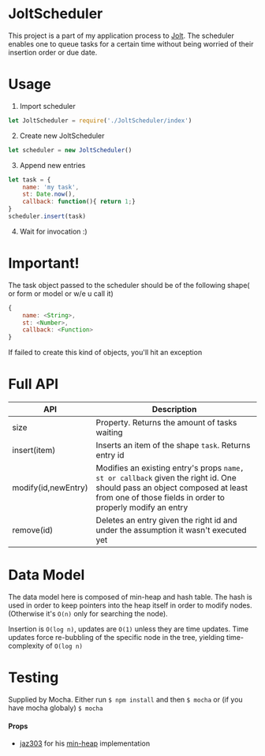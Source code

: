 # JoltScheduler

This project is a part of my application process to [Jolt](jolt.us).
The scheduler enables one to queue tasks for a certain time without being worried of their insertion order or due date.

# Usage
1. Import scheduler
```javascript
let JoltScheduler = require('./JoltScheduler/index')
```
2. Create new JoltScheduler
```javascript
let scheduler = new JoltScheduler()
```
3. Append new entries
```javascript
let task = {
    name: 'my task',
    st: Date.now(),
    callback: function(){ return 1;}
}
scheduler.insert(task)
```
4. Wait for invocation :)
 
# Important!
The task object passed to the scheduler should be of the following shape( or form or model or w/e u call it)
```javascript
{
    name: <String>,
    st: <Number>,
    callback: <Function>
}
```
If failed to create this kind of objects, you'll hit an exception

# Full API
| API       | Description |
| ------------- |-------------|
| size     | Property.  Returns the amount of tasks waiting |
| insert(item)      | Inserts an item of the shape ```task```. Returns entry id      | 
| modify(id,newEntry) | Modifies an existing entry's props ```name, st or callback``` given the right id. One should pass an object composed at least from one of those fields in order to properly modify an entry     |
|remove(id)| Deletes an entry given the right id and under the assumption it wasn't executed yet|

# Data Model
The data model here is composed of min-heap and hash table.
The hash is used in order to keep pointers into the heap itself in order
to modify nodes. (Otherwise it's `O(n)` only for searching the node).

Insertion is `O(log n)`, updates are `O(1)` unless they are time updates.
Time updates force re-bubbling of the specific node in the tree, yielding time-complexity of `O(log n)`

# Testing
Supplied by Mocha. Either run ```$ npm install``` and then ```$ mocha``` or (if you have mocha globaly) ```$ mocha```


#### Props
*  [jaz303](https://github.com/jaz303) for his [min-heap](https://github.com/jaz303/min-heap) implementation
